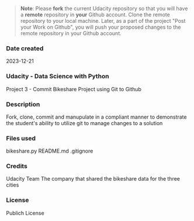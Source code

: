 >**Note**: Please **fork** the current Udacity repository so that you will have a **remote** repository in **your** Github account. Clone the remote repository to your local machine. Later, as a part of the project "Post your Work on Github", you will push your proposed changes to the remote repository in your Github account.

### Date created
2023-12-21

### Udacity - Data Science with Python
Project 3 - Commit Bikeshare Project using Git to Github

### Description
Fork, clone, commit and manupulate in a compliant manner to demonstrate the student's ability to utilize git to manage changes to a solution

### Files used
bikeshare.py
README.md
.gitignore

### Credits
Udacity Team
The company that shared the bikeshare data for the three cities

### License
Publich License

